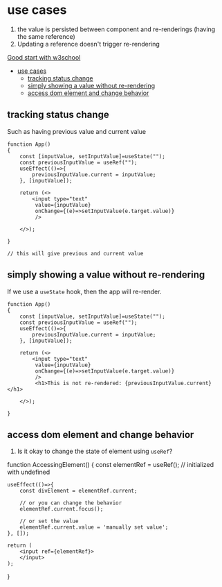# use cases

1. the value is persisted between component and re-renderings (having the same reference)
2. Updating a reference doesn't trigger re-rendering

[Good start with w3school](https://www.w3schools.com/react/react_useeffect.asp)

- [use cases](#use-cases)
  - [tracking status change](#tracking-status-change)
  - [simply showing a value without re-rendering](#simply-showing-a-value-without-re-rendering)
  - [access dom element and change behavior](#access-dom-element-and-change-behavior)

## tracking status change

Such as having previous value and current value

```
function App()
{
    const [inputValue, setInputValue]=useState("");
    const previousInputValue = useRef("");
    useEffect(()=>{
        previousInputValue.current = inputValue;
    }, [inputValue]);

    return (<>
        <input type="text"
         value={inputValue}
         onChange={(e)=>setInputValue(e.target.value)}
         />

    </>);

}

// this will give previous and current value
```

## simply showing a value without re-rendering

If we use a `useState` hook, then the app will re-render.

```
function App()
{
    const [inputValue, setInputValue]=useState("");
    const previousInputValue = useRef("");
    useEffect(()=>{
        previousInputValue.current = inputValue;
    }, [inputValue]);

    return (<>
        <input type="text"
         value={inputValue}
         onChange={(e)=>setInputValue(e.target.value)}
         />
         <h1>This is not re-rendered: {previousInputValue.current}</h1>

    </>);

}

```

## access dom element and change behavior

1. Is it okay to change the state of element using `useRef`?

function AccessingElement()
{
const elementRef = useRef(); // initialized with undefined

    useEffect(()=>{
        const divElement = elementRef.current;

        // or you can change the behavior
        elementRef.current.focus();

        // or set the value
        elementRef.current.value = 'manually set value';
    }, []);

    return (
        <input ref={elementRef}>
        </input>
    );

}
